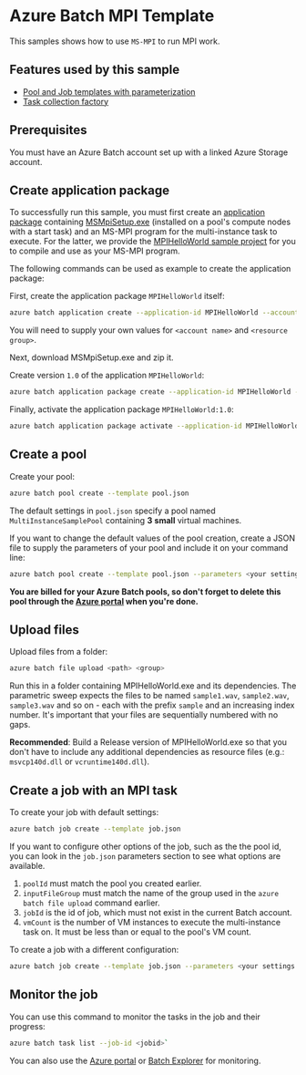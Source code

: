 # Azure Batch MPI Template

This samples shows how to use `MS-MPI` to run MPI work.

## Features used by this sample

* [Pool and Job templates with parameterization](../../templates.md)
* [Task collection factory](../../taskFactories.md#task-collection)

## Prerequisites

You must have an Azure Batch account set up with a linked Azure Storage account.

## Create application package

To successfully run this sample, you must first create an [application package](https://docs.microsoft.com/azure/batch/batch-application-packages) containing [MSMpiSetup.exe](https://msdn.microsoft.com/library/bb524831.aspx) (installed on a pool's compute nodes with a start task) and an MS-MPI program for the multi-instance task to execute. For the latter, we provide the [MPIHelloWorld sample project](https://github.com/Azure/azure-batch-samples/tree/master/CSharp/ArticleProjects/MultiInstanceTasks/MPIHelloWorld) for you to compile and use as your MS-MPI program.

The following commands can be used as example to create the application package:

First, create the application package `MPIHelloWorld` itself:

```bash
azure batch application create --application-id MPIHelloWorld --account-name <account name> --resource-group <resource group>
```
You will need to supply your own values for `<account name>` and `<resource group>`.

Next, download MSMpiSetup.exe and zip it.

Create version `1.0` of the application `MPIHelloWorld`:

```bash
azure batch application package create --application-id MPIHelloWorld --version 1.0 --account-name <account name> --resource-group <resource group> --package-file <the local path to zip file>
```

Finally, activate the application package `MPIHelloWorld:1.0`:

```bash
azure batch application package activate --application-id MPIHelloWorld --version 1.0 --account-name <account name> --resource-group <resource group> --format zip
```

## Create a pool

Create your pool:

```bash
azure batch pool create --template pool.json
```
The default settings in `pool.json` specify a pool named `MultiInstanceSamplePool` containing **3** **small** virtual machines.

If you want to change the default values of the pool creation, create a JSON file to supply the parameters of your pool and include it on your command line:

```bash
azure batch pool create --template pool.json --parameters <your settings JSON file>
```

**You are billed for your Azure Batch pools, so don't forget to delete this pool through the [Azure portal](https://portal.azure.com) when you're done.** 

## Upload files

Upload files from a folder:

```bash
azure batch file upload <path> <group>
```

Run this in a folder containing MPIHelloWorld.exe and its dependencies. The parametric sweep expects the files to be named `sample1.wav`, `sample2.wav`, `sample3.wav` and so on - each with the prefix `sample` and an increasing index number. It's important that your files are sequentially numbered with no gaps.

**Recommended**: Build a Release version of MPIHelloWorld.exe so that you don't have to include any additional dependencies as resource files (e.g.: `msvcp140d.dll` or `vcruntime140d.dll`).

## Create a job with an MPI task

To create your job with default settings:

```bash
azure batch job create --template job.json
```

If you want to configure other options of the job, such as the the pool id, you can look in the `job.json` parameters section to see what options are available.

1. `poolId` must match the pool you created earlier.
2. `inputFileGroup` must match the name of the group used in the `azure batch file upload` command earlier.
3. `jobId` is the id of job, which must not exist in the current Batch account.
4. `vmCount` is the number of VM instances to execute the multi-instance task on.  It must be less than or equal to the pool's VM count.

To create a job with a different configuration: 

```bash
azure batch job create --template job.json --parameters <your settings JSON file>
```

## Monitor the job

You can use this command to monitor the tasks in the job and their progress:
``` bash
azure batch task list --job-id <jobid>`
```
You can also use the [Azure portal](https://portal.azure.com) or [Batch Explorer](https://github.com/Azure/azure-batch-samples/tree/master/CSharp/BatchExplorer) for monitoring.
